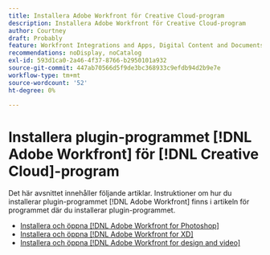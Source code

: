 ```yaml
---
title: Installera Adobe Workfront för Creative Cloud-program
description: Installera Adobe Workfront för Creative Cloud-program
author: Courtney
draft: Probably
feature: Workfront Integrations and Apps, Digital Content and Documents
recommendations: noDisplay, noCatalog
exl-id: 593d1ca0-2a46-4f37-8766-b2950101a932
source-git-commit: 447ab70566d5f9de3bc368933c9efdb94d2b9e7e
workflow-type: tm+mt
source-wordcount: '52'
ht-degree: 0%

---
```


# Installera plugin-programmet [!DNL Adobe Workfront] för [!DNL Creative Cloud]-program

Det här avsnittet innehåller följande artiklar. Instruktioner om hur du installerar plugin-programmet [!DNL Adobe Workfront] finns i artikeln för programmet där du installerar plugin-programmet.

* [Installera och öppna [!DNL Adobe Workfront for Photoshop]](/help/quicksilver/workfront-integrations-and-apps/adobe-workfront-for-creative-cloud/wf-cc-install-ps.md)
* [Installera och öppna [!DNL Adobe Workfront for XD]](/help/quicksilver/workfront-integrations-and-apps/adobe-workfront-for-creative-cloud/wf-adobe-xd-install.md)
* [Installera och öppna [!DNL Adobe Workfront for design and video]](/help/quicksilver/workfront-integrations-and-apps/adobe-workfront-for-creative-cloud/wf-install-cc.md)
